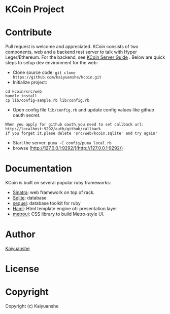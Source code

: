 KCoin Project
========

# Contribute
Pull request is welcome and appreciated. KCoin consists of two components, web and a backend rest server
to talk with Hyper Leger/Ethereum. For the backend, see [KCoin Server Guide](https://github.com/kaiyuanshe/kcoin/tree/master/src/server)
. Below are quick steps to setup dev environment for the web:

- Clone source code: `git clone https://github.com/kaiyuanshe/kcoin.git`
- Initialize project:
```
cd kcoin/src/web
bundle install
cp lib/config-sample.rb lib/config.rb
```
- Open config file `lib/config.rb` and update config values like github oauth secret.
```
When you apply for github oauth,you need to set callback url:
http://localhost:9292/auth/github/callback
If you forget it,plese delete 'src/web/kcoin.sqlite' and try again'
```
- Start the server: `puma -C config/puma_local.rb`
- browse [http://127.0.0.1:9292/](http://127.0.0.1:9292/)

# Documentation

KCoin is built on several popular ruby frameworks:
- [Sinatra](http://sinatrarb.com/documentation.html): web framework on top of rack.
- [Sqlite](https://www.sqlite.org/docs.html): database
- [sequel](https://sequel.jeremyevans.net/documentation.html): database toolkit for ruby
- [Haml](http://haml.info/docs/yardoc/): Html template engine ofr presentation layer
- [metroui](https://metroui.org.ua/intro.html): CSS library to build Metro-style UI.

# Author
[Kaiyuanshe](http://www.kaiyuanshe.cn)

# License

# Copyright
Copyright (c) Kaiyuanshe
